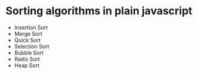 # Sorting algorithms in plain javascript
* Insertion Sort
* Merge Sort
* Quick Sort
* Selection Sort
* Bubble Sort
* Radix Sort
* Heap Sort
